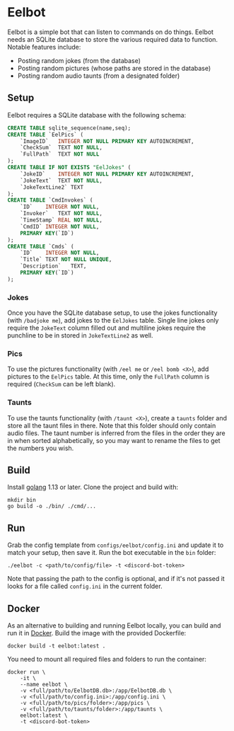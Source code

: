 # Eelbot

Eelbot is a simple bot that can listen to commands on do things. Eelbot needs an SQLite database to store the various required data to function. Notable features include:

* Posting random jokes (from the database)
* Posting random pictures (whose paths are stored in the database)
* Posting random audio taunts (from a designated folder)

## Setup

Eelbot requires a SQLite database with the following schema:
```sql
CREATE TABLE sqlite_sequence(name,seq);
CREATE TABLE `EelPics` (
	`ImageID`	INTEGER NOT NULL PRIMARY KEY AUTOINCREMENT,
	`CheckSum`	TEXT NOT NULL,
	`FullPath`	TEXT NOT NULL
);
CREATE TABLE IF NOT EXISTS "EelJokes" (
	`JokeID`	INTEGER NOT NULL PRIMARY KEY AUTOINCREMENT,
	`JokeText`	TEXT NOT NULL,
	`JokeTextLine2`	TEXT
);
CREATE TABLE `CmdInvokes` (
	`ID`	INTEGER NOT NULL,
	`Invoker`	TEXT NOT NULL,
	`TimeStamp`	REAL NOT NULL,
	`CmdID`	INTEGER NOT NULL,
	PRIMARY KEY(`ID`)
);
CREATE TABLE `Cmds` (
	`ID`	INTEGER NOT NULL,
	`Title`	TEXT NOT NULL UNIQUE,
	`Description`	TEXT,
	PRIMARY KEY(`ID`)
);
```

### Jokes

Once you have the SQLite database setup, to use the jokes functionality (with `/badjoke me`), add jokes to the `EelJokes` table. Single line jokes only require the `JokeText` column filled out and multiline jokes require the punchline to be in stored in `JokeTextLine2` as well.

### Pics

To use the pictures functionality (with `/eel me` or `/eel bomb <X>`), add pictures to the `EelPics` table. At this time, only the `FullPath` column is required (`CheckSum` can be left blank).

### Taunts

To use the taunts functionality (with `/taunt <X>`), create a `taunts` folder and store all the taunt files in there. Note that this folder should only contain audio files. The taunt number is inferred from the files in the order they are in when sorted alphabetically, so you may want to rename the files to get the numbers you wish.

## Build

Install [golang](https://golang.org/) 1.13 or later. Clone the project and build with:

```
mkdir bin
go build -o ./bin/ ./cmd/...
```

## Run

Grab the config template from `configs/eelbot/config.ini` and update it to match your setup, then save it. Run the bot executable in the `bin` folder:

```
./eelbot -c <path/to/config/file> -t <discord-bot-token>
```

Note that passing the path to the config is optional, and if it's not passed it looks for a file called `config.ini` in the current folder.

## Docker

As an alternative to building and running Eelbot locally, you can build and run it in [Docker](https://www.docker.com/). Build the image with the provided Dockerfile:

```
docker build -t eelbot:latest .
```

You need to mount all required files and folders to run the container:

```
docker run \
    -it \
    --name eelbot \
    -v <full/path/to/EelbotDB.db>:/app/EelbotDB.db \
    -v <full/path/to/config.ini>:/app/config.ini \
    -v <full/path/to/pics/folder>:/app/pics \
    -v <full/path/to/taunts/folder>:/app/taunts \
    eelbot:latest \
    -t <discord-bot-token>
```
